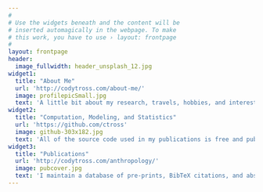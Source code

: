 ```yaml
---
#
# Use the widgets beneath and the content will be
# inserted automagically in the webpage. To make
# this work, you have to use › layout: frontpage
#
layout: frontpage
header:
  image_fullwidth: header_unsplash_12.jpg
widget1:
  title: "About Me"
  url: 'http://codytross.com/about-me/'
  image: profilepicSmall.jpg
  text: 'A little bit about my research, travels, hobbies, and interests.'
widget2:
  title: "Computation, Modeling, and Statistics"
  url: 'https://github.com/ctross'
  image: github-303x182.jpg
  text: 'All of the source code used in my publications is free and publically available. Make it your own and do with it what you want. Grab your copy or clone whole projects at GitHub. Let me know what you use it for via Twitter <a href="http://twitter.com/mindismoving">@mindismoving</a>.'
widget3:
  title: "Publications"
  url: 'http://codytross.com/anthropology/'
  image: pubcover.jpg
  text: 'I maintain a database of pre-prints, BibTeX citations, and abstracts for all of my publications. My anthropology-related publications are <a href="http://codytross.com/anthropology/">here</a> and my genetics-related papers are <a href="http://codytross.com/genetics/">here</a> . Also, the homepage of each publication has a comments section for discussion, questions, or critiques. Feel free to start a discussion.'
---
```


